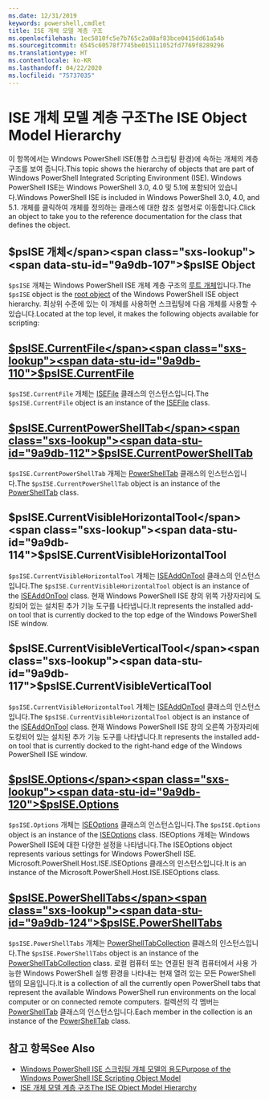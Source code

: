 ```yaml
---
ms.date: 12/31/2019
keywords: powershell,cmdlet
title: ISE 개체 모델 계층 구조
ms.openlocfilehash: 1ec5810fc5e7b765c2a08af83bce0415dd61a54b
ms.sourcegitcommit: 6545c60578f7745be015111052fd7769f8289296
ms.translationtype: HT
ms.contentlocale: ko-KR
ms.lasthandoff: 04/22/2020
ms.locfileid: "75737035"
---
```

# <a name="the-ise-object-model-hierarchy"></a><span data-ttu-id="9a9db-103">ISE 개체 모델 계층 구조</span><span class="sxs-lookup"><span data-stu-id="9a9db-103">The ISE Object Model Hierarchy</span></span>

<span data-ttu-id="9a9db-104">이 항목에서는 Windows PowerShell ISE(통합 스크립팅 환경)에 속하는 개체의 계층 구조를 보여 줍니다.</span><span class="sxs-lookup"><span data-stu-id="9a9db-104">This topic shows the hierarchy of objects that are part of Windows PowerShell Integrated Scripting Environment (ISE).</span></span> <span data-ttu-id="9a9db-105">Windows PowerShell ISE는 Windows PowerShell 3.0, 4.0 및 5.1에 포함되어 있습니다.</span><span class="sxs-lookup"><span data-stu-id="9a9db-105">Windows PowerShell ISE is included in Windows PowerShell 3.0, 4.0, and 5.1.</span></span> <span data-ttu-id="9a9db-106">개체를 클릭하여 개체를 정의하는 클래스에 대한 참조 설명서로 이동합니다.</span><span class="sxs-lookup"><span data-stu-id="9a9db-106">Click an object to take you to the reference documentation for the class that defines the object.</span></span>

## <a name="psise-object"></a><span data-ttu-id="9a9db-107">$psISE 개체</span><span class="sxs-lookup"><span data-stu-id="9a9db-107">$psISE Object</span></span>

<span data-ttu-id="9a9db-108">`$psISE` 개체는 Windows PowerShell ISE 개체 계층 구조의 [루트 개체](The-ObjectModelRoot-Object.md)입니다.</span><span class="sxs-lookup"><span data-stu-id="9a9db-108">The `$psISE` object is the [root object](The-ObjectModelRoot-Object.md) of the Windows PowerShell ISE object hierarchy.</span></span> <span data-ttu-id="9a9db-109">최상위 수준에 있는 이 개체를 사용하면 스크립팅에 다음 개체를 사용할 수 있습니다.</span><span class="sxs-lookup"><span data-stu-id="9a9db-109">Located at the top level, it makes the following objects available for scripting:</span></span>

## <a name="psisecurrentfile"></a>[<span data-ttu-id="9a9db-110">$psISE.CurrentFile</span><span class="sxs-lookup"><span data-stu-id="9a9db-110">$psISE.CurrentFile</span></span>](The-ISEFile-Object.md)

<span data-ttu-id="9a9db-111">`$psISE.CurrentFile` 개체는 [ISEFile](The-ISEFile-Object.md) 클래스의 인스턴스입니다.</span><span class="sxs-lookup"><span data-stu-id="9a9db-111">The `$psISE.CurrentFile` object is an instance of the [ISEFile](The-ISEFile-Object.md) class.</span></span>

## <a name="psisecurrentpowershelltab"></a>[<span data-ttu-id="9a9db-112">$psISE.CurrentPowerShellTab</span><span class="sxs-lookup"><span data-stu-id="9a9db-112">$psISE.CurrentPowerShellTab</span></span>](The-PowerShellTab-Object.md)

<span data-ttu-id="9a9db-113">`$psISE.CurrentPowerShellTab` 개체는 [PowerShellTab](The-PowerShellTab-Object.md) 클래스의 인스턴스입니다.</span><span class="sxs-lookup"><span data-stu-id="9a9db-113">The `$psISE.CurrentPowerShellTab` object is an instance of the [PowerShellTab](The-PowerShellTab-Object.md) class.</span></span>

## <a name="psisecurrentvisiblehorizontaltool"></a><span data-ttu-id="9a9db-114">$psISE.CurrentVisibleHorizontalTool</span><span class="sxs-lookup"><span data-stu-id="9a9db-114">$psISE.CurrentVisibleHorizontalTool</span></span>

<span data-ttu-id="9a9db-115">`$psISE.CurrentVisibleHorizontalTool` 개체는 [ISEAddOnTool](The-ISEAddOnTool-Object.md) 클래스의 인스턴스입니다.</span><span class="sxs-lookup"><span data-stu-id="9a9db-115">The `$psISE.CurrentVisibleHorizontalTool` object is an instance of the [ISEAddOnTool](The-ISEAddOnTool-Object.md) class.</span></span> <span data-ttu-id="9a9db-116">현재 Windows PowerShell ISE 창의 위쪽 가장자리에 도킹되어 있는 설치된 추가 기능 도구를 나타냅니다.</span><span class="sxs-lookup"><span data-stu-id="9a9db-116">It represents the installed add-on tool that is currently docked to the top edge of the Windows PowerShell ISE window.</span></span>

## <a name="psisecurrentvisibleverticaltool"></a><span data-ttu-id="9a9db-117">$psISE.CurrentVisibleVerticalTool</span><span class="sxs-lookup"><span data-stu-id="9a9db-117">$psISE.CurrentVisibleVerticalTool</span></span>

<span data-ttu-id="9a9db-118">`$psISE.CurrentVisibleHorizontalTool` 개체는 [ISEAddOnTool](The-ISEAddOnTool-Object.md) 클래스의 인스턴스입니다.</span><span class="sxs-lookup"><span data-stu-id="9a9db-118">The `$psISE.CurrentVisibleHorizontalTool` object is an instance of the [ISEAddOnTool](The-ISEAddOnTool-Object.md) class.</span></span> <span data-ttu-id="9a9db-119">현재 Windows PowerShell ISE 창의 오른쪽 가장자리에 도킹되어 있는 설치된 추가 기능 도구를 나타냅니다.</span><span class="sxs-lookup"><span data-stu-id="9a9db-119">It represents the installed add-on tool that is currently docked to the right-hand edge of the Windows PowerShell ISE window.</span></span>

## <a name="psiseoptions"></a>[<span data-ttu-id="9a9db-120">$psISE.Options</span><span class="sxs-lookup"><span data-stu-id="9a9db-120">$psISE.Options</span></span>](The-ISEOptions-Object.md)

<span data-ttu-id="9a9db-121">`$psISE.Options` 개체는 [ISEOptions](The-ISEOptions-Object.md) 클래스의 인스턴스입니다.</span><span class="sxs-lookup"><span data-stu-id="9a9db-121">The `$psISE.Options` object is an instance of the [ISEOptions](The-ISEOptions-Object.md) class.</span></span> <span data-ttu-id="9a9db-122">ISEOptions 개체는 Windows PowerShell ISE에 대한 다양한 설정을 나타냅니다.</span><span class="sxs-lookup"><span data-stu-id="9a9db-122">The ISEOptions object represents various settings for Windows PowerShell ISE.</span></span> <span data-ttu-id="9a9db-123">Microsoft.PowerShell.Host.ISE.ISEOptions 클래스의 인스턴스입니다.</span><span class="sxs-lookup"><span data-stu-id="9a9db-123">It is an instance of the Microsoft.PowerShell.Host.ISE.ISEOptions class.</span></span>

## <a name="psisepowershelltabs"></a>[<span data-ttu-id="9a9db-124">$psISE.PowerShellTabs</span><span class="sxs-lookup"><span data-stu-id="9a9db-124">$psISE.PowerShellTabs</span></span>](The-PowerShellTabCollection-Object.md)

<span data-ttu-id="9a9db-125">`$psISE.PowerShellTabs` 개체는 [PowerShellTabCollection](The-PowerShellTabCollection-Object.md) 클래스의 인스턴스입니다.</span><span class="sxs-lookup"><span data-stu-id="9a9db-125">The `$psISE.PowerShellTabs` object is an instance of the [PowerShellTabCollection](The-PowerShellTabCollection-Object.md) class.</span></span> <span data-ttu-id="9a9db-126">로컬 컴퓨터 또는 연결된 원격 컴퓨터에서 사용 가능한 Windows PowerShell 실행 환경을 나타내는 현재 열려 있는 모든 PowerShell 탭의 모음입니다.</span><span class="sxs-lookup"><span data-stu-id="9a9db-126">It is a collection of all the currently open PowerShell tabs that represent the available Windows PowerShell run environments on the local computer or on connected remote computers.</span></span> <span data-ttu-id="9a9db-127">컬렉션의 각 멤버는 [PowerShellTab](The-PowerShellTab-Object.md) 클래스의 인스턴스입니다.</span><span class="sxs-lookup"><span data-stu-id="9a9db-127">Each member in the collection is an instance of the [PowerShellTab](The-PowerShellTab-Object.md) class.</span></span>

## <a name="see-also"></a><span data-ttu-id="9a9db-128">참고 항목</span><span class="sxs-lookup"><span data-stu-id="9a9db-128">See Also</span></span>

- [<span data-ttu-id="9a9db-129">Windows PowerShell ISE 스크립팅 개체 모델의 용도</span><span class="sxs-lookup"><span data-stu-id="9a9db-129">Purpose of the Windows PowerShell ISE Scripting Object Model</span></span>](Purpose-of-the-Windows-PowerShell-ISE-Scripting-Object-Model.md)
- [<span data-ttu-id="9a9db-130">ISE 개체 모델 계층 구조</span><span class="sxs-lookup"><span data-stu-id="9a9db-130">The ISE Object Model Hierarchy</span></span>](The-ISE-Object-Model-Hierarchy.md)
